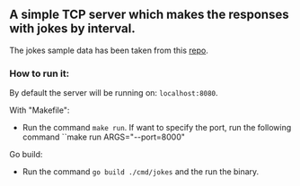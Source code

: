 ## A simple TCP server which makes the responses with jokes by interval.

The jokes sample data has been taken from this [repo](https://github.com/kylecs/jokes-dataset-json).

### How to run it:
By default the server will be running on: ``localhost:8080``.

With "Makefile":
- Run the command ``make run``. If want to specify the port, run the following command ``make run ARGS="--port=8000"

Go build:
- Run the command ``go build ./cmd/jokes`` and the run the binary.
